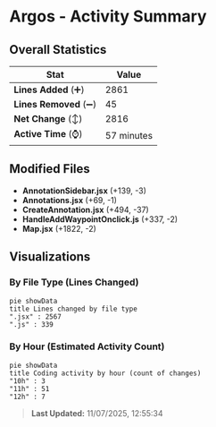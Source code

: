 # Argos - Activity Summary 

## Overall Statistics

| Stat                   | Value                                                             |
| ---------------------- | ----------------------------------------------------------------- |
| **Lines Added** (➕)   | 2861                                          |
| **Lines Removed** (➖) | 45                                        |
| **Net Change** (↕)    | 2816                |
| **Active Time** (⌚)   | 57 minutes |


## Modified Files
- **AnnotationSidebar.jsx** (+139, -3)
- **Annotations.jsx** (+69, -1)
- **CreateAnnotation.jsx** (+494, -37)
- **HandleAddWaypointOnclick.js** (+337, -2)
- **Map.jsx** (+1822, -2)

## Visualizations

### By File Type (Lines Changed)

```mermaid
pie showData
title Lines changed by file type
".jsx" : 2567
".js" : 339
```

### By Hour (Estimated Activity Count)

```mermaid
pie showData
title Coding activity by hour (count of changes)
"10h" : 3
"11h" : 51
"12h" : 7
```


> **Last Updated:** 11/07/2025, 12:55:34